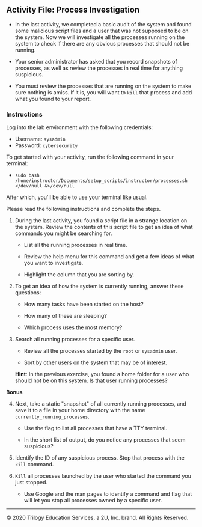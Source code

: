 ## Activity File: Process Investigation

- In the last activity, we completed a basic audit of the system and found some malicious script files and a user that was not supposed to be on the system. Now we will investigate all the processes running on the system to check if there are any obvious processes that should not be running.

- Your senior administrator has asked that you record snapshots of processes, as well as review the processes in real time for anything suspicious.

- You must review the processes that are running on the system to make sure nothing is amiss. If it is, you will want to `kill` that process and add what you found to your report.

### Instructions

Log into the lab environment with the following credentials: 
- Username: `sysadmin` 
- Password: `cybersecurity`

To get started with your activity, run the following command in your terminal: 

- `sudo bash /home/instructor/Documents/setup_scripts/instructor/processes.sh </dev/null &>/dev/null`

After which, you'll be able to use your terminal like usual.

Please read the following instructions and complete the steps.

1. During the last activity, you found a script file in a strange location on the system. Review the contents of this script file to get an idea of what commands you might be searching for.

    - List all the running processes in real time.

    - Review the help menu for this command and get a few ideas of what you want to investigate.

    - Highlight the column that you are sorting by.

2. To get an idea of how the system is currently running, answer these questions:

   - How many tasks have been started on the host?

   - How many of these are sleeping?

   - Which process uses the most memory?

3. Search all running processes for a specific user.

    - Review all the processes started by the `root` or `sysadmin` user.

    - Sort by other users on the system that may be of interest.
  
     **Hint**: In the previous exercise, you found a home folder for a user who should not be on this system. Is that user running processes?
     
**Bonus**     

4. Next, take a static "snapshot" of all currently running processes, and save it to a file in your home directory with the name `currently_running_processes`.

    - Use the flag to list all processes that have a TTY terminal.

    - In the short list of output, do you notice any processes that seem suspicious?

5. Identify the ID of any suspicious process. Stop that process with the `kill` command.


6.  `Kill` all processes launched by the user who started the command you just stopped. 

    - Use Google and the man pages to identify a command and flag that will let you stop all processes owned by a specific user.

 -------

© 2020 Trilogy Education Services, a 2U, Inc. brand. All Rights Reserved.

